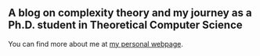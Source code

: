 #
## A blog on complexity theory and my journey as a Ph.D. student in Theoretical Computer Science

You can find more about me at [my personal webpage](https://cs.rochester.edu/u/mchavrim).
